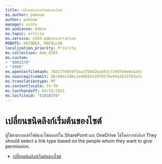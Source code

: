 ```yaml
---
title: เปลี่ยนชนิดลิงก์เริ่มต้นของไซต์
ms.author: pebaum
author: pebaum
manager: scotv
ms.audience: Admin
ms.topic: article
ms.service: o365-administration
ROBOTS: NOINDEX, NOFOLLOW
localization_priority: Priority
ms.collection: Adm_O365
ms.custom:
- "9002578"
- "4996"
ms.openlocfilehash: 78b27709f8f5aa3756826ad33c739d7e6e9e1a3c
ms.sourcegitcommit: 8bc60ec34bc1e40685e3976576e04a2623f63a7c
ms.translationtype: MT
ms.contentlocale: th-TH
ms.lasthandoff: 04/15/2021
ms.locfileid: "51818379"
---
```

# <a name="change-the-default-link-type-for-a-site"></a>เปลี่ยนชนิดลิงก์เริ่มต้นของไซต์

ผู้ใช้สามารถแชร์ไฟล์และโฟลเดอร์ใน SharePoint และ OneDrive ได้โดยการส่งลิงก์ They should select a link type based on the people whom they want to give permission.

- [เปลี่ยนชนิดลิงก์เริ่มต้นของไซต์](https://docs.microsoft.com/sharepoint/change-default-sharing-link)
